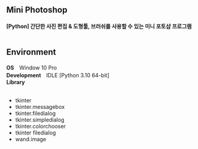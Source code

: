 <h2>Mini Photoshop
<h4>[Python] 간단한 사진 편집 & 도형툴, 브러쉬를 사용할 수 있는 미니 포토샵 프로그램
<br><br>

<h2>Environment</h2>
<b>OS</b>　Window 10 Pro<br>
<b>Development</b>　IDLE [Python 3.10 64-bit]<br>
<b>Library</b><br><br>

- tkinter
- tkinter.messagebox
- tkinter.filedialog
- tkinter.simpledialog
- tkinter.colorchooser
- tkinter filedialog
- wand.image
<br><br>
